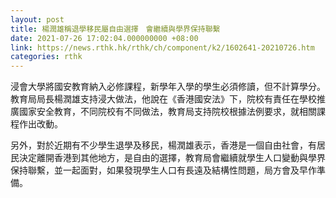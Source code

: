 ```yaml
---
layout: post
title: 楊潤雄稱退學移民屬自由選擇　會繼續與學界保持聯繫
date: 2021-07-26 17:02:04.000000000 +08:00
link: https://news.rthk.hk/rthk/ch/component/k2/1602641-20210726.htm
categories: rthk
---
```


浸會大學將國安教育納入必修課程，新學年入學的學生必須修讀，但不計算學分。教育局局長楊潤雄支持浸大做法，他說在《香港國安法》下，院校有責任在學校推廣國家安全教育，不同院校有不同做法，教育局支持院校根據法例要求，就相關課程作出改動。

另外，對於近期有不少學生退學及移民，楊潤雄表示，香港是一個自由社會，有居民決定離開香港到其他地方，是自由的選擇，教育局會繼續就學生人口變動與學界保持聯繫，並一起面對，如果發現學生人口有長遠及結構性問題，局方會及早作準備。
